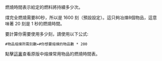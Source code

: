 燃燒時間表示給定的燃料將持續多少次。

煤完全燃燒需要80秒，所以是 1600 刻（預設設定）。這只夠冶煉8個物品，這意味著 20 刻是 1 秒的燃燒時間。

要計算你需要使用多少刻，請使用以下公式:

`#物品熔煉所需刻數=#你想要熔煉的物品數 * 200`

點擊[這裏](https://mcreator.net/wiki/burn-time-fuels)查看原版中熔煉常用物品的燃燒時間表。

